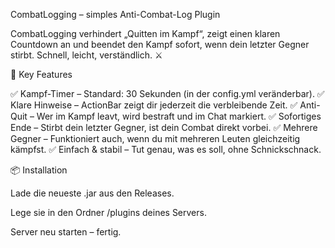 CombatLogging – simples Anti-Combat-Log Plugin

CombatLogging verhindert „Quitten im Kampf“, zeigt einen klaren Countdown an und beendet den Kampf sofort, wenn dein letzter Gegner stirbt. Schnell, leicht, verständlich. ⚔️

🌟 Key Features

✅ Kampf-Timer – Standard: 30 Sekunden (in der config.yml veränderbar).
✅ Klare Hinweise – ActionBar zeigt dir jederzeit die verbleibende Zeit.
✅ Anti-Quit – Wer im Kampf leavt, wird bestraft und im Chat markiert.
✅ Sofortiges Ende – Stirbt dein letzter Gegner, ist dein Combat direkt vorbei.
✅ Mehrere Gegner – Funktioniert auch, wenn du mit mehreren Leuten gleichzeitig kämpfst.
✅ Einfach & stabil – Tut genau, was es soll, ohne Schnickschnack.

📦 Installation

Lade die neueste .jar aus den Releases.

Lege sie in den Ordner /plugins deines Servers.

Server neu starten – fertig.

